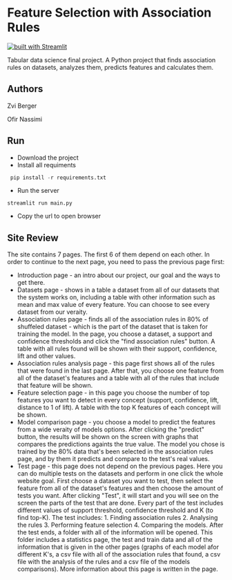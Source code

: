 ﻿# Feature Selection with Association Rules
[![built with Streamlit](https://img.shields.io/badge/built%20with%20-Streamlit-brightgreen)](https://www.streamlit.io/)


Tabular data science final project. A Python project that finds association rules on datasets, analyzes them, predicts features and calculates them.

## Authors
Zvi Berger

Ofir Nassimi

## Run
- Download the project
- Install all requiments
```python
 pip install -r requirements.txt
```
- Run the server
 ```'python
 streamlit run main.py
```
- Copy the url to open browser

## Site Review
The site contains 7 pages. The first 6 of them depend on each other. In order to continue to the next page, you need to pass the previous page first:
- Introduction page - an intro about our project, our goal and the ways to get there.
- Datasets page - shows in a table a dataset from all of our datasets that the system works on, including a table with other information such as mean and max value of every feature. You can choose to see every dataset from our veraity.
- Association rules page - finds all of the association rules in 80% of shuffeled dataset - which is the part of the dataset that is taken for training the model. In the page, you choose a dataset, a support and confidence thresholds and click the "find association rules" button. A table with all rules found will be shown with their support, confidence, lift and other values.
- Association rules analysis page - this page first shows all of the rules that were found in the last page. After that, you choose one feature from all of the dataset's features and a table with all of the rules that include that feature will be shown.
- Feature selection page - in this page you choose the number of top features you want to detect in every concept (support, confidence, lift, distance to 1 of lift). A table with the top K features of each concept will be shown.
- Model comparison page - you choose a model to predict the features from a wide veraity of models options. After clicking the "predict" button, the results will be shown on the screen with graphs that compares the predictions againts the true value. The model you chose is trained by the 80% data that's been selected in the association rules page, and by them it predicts and compare to the test's real values.
- Test page - this page does not depend on the previous pages. Here you can do multiple tests on the datasets and perform in one click the whole website goal. First choose a dataset you want to test, then select the feature from all of the dataset's features and then choose the amount of tests you want. After clicking "Test", it will start and you will see on the screen the parts of the test that are done. Every part of the test includes different values of support threshold, confidence threshold and K (to find top-K). The test includes: 1. Finding association rules 2. Analysing the rules 3. Performing feature selection 4. Comparing the models.
After the test ends, a folder with all of the information will be opened. This folder includes a statistics page, the test and train data and all of the information that is given in the other pages (graphs of each model afor different K's, a csv file with all of the association rules that found, a csv file with the analysis of the rules and a csv file of the models comparisons).
More information about this page is written in the page.
